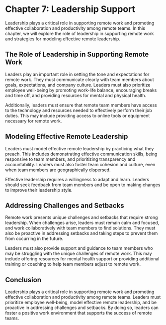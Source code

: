 Chapter 7: Leadership Support
=============================

Leadership plays a critical role in supporting remote work and promoting effective collaboration and productivity among remote teams. In this chapter, we will explore the role of leadership in supporting remote work and strategies for modeling effective remote leadership.

The Role of Leadership in Supporting Remote Work
------------------------------------------------

Leaders play an important role in setting the tone and expectations for remote work. They must communicate clearly with team members about goals, expectations, and company culture. Leaders must also prioritize employee well-being by promoting work-life balance, encouraging breaks and time off, and providing resources for mental and physical health.

Additionally, leaders must ensure that remote team members have access to the technology and resources needed to effectively perform their job duties. This may include providing access to online tools or equipment necessary for remote work.

Modeling Effective Remote Leadership
------------------------------------

Leaders must model effective remote leadership by practicing what they preach. This includes demonstrating effective communication skills, being responsive to team members, and prioritizing transparency and accountability. Leaders must also foster team cohesion and culture, even when team members are geographically dispersed.

Effective leadership requires a willingness to adapt and learn. Leaders should seek feedback from team members and be open to making changes to improve their leadership style.

Addressing Challenges and Setbacks
----------------------------------

Remote work presents unique challenges and setbacks that require strong leadership. When challenges arise, leaders must remain calm and focused, and work collaboratively with team members to find solutions. They must also be proactive in addressing setbacks and taking steps to prevent them from occurring in the future.

Leaders must also provide support and guidance to team members who may be struggling with the unique challenges of remote work. This may include offering resources for mental health support or providing additional training or coaching to help team members adjust to remote work.

Conclusion
----------

Leadership plays a critical role in supporting remote work and promoting effective collaboration and productivity among remote teams. Leaders must prioritize employee well-being, model effective remote leadership, and be proactive in addressing challenges and setbacks. By doing so, leaders can foster a positive work environment that supports the success of remote teams.
